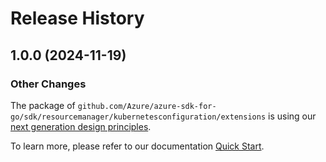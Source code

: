 # Release History

## 1.0.0 (2024-11-19)
### Other Changes

The package of `github.com/Azure/azure-sdk-for-go/sdk/resourcemanager/kubernetesconfiguration/extensions` is using our [next generation design principles](https://azure.github.io/azure-sdk/general_introduction.html).

To learn more, please refer to our documentation [Quick Start](https://aka.ms/azsdk/go/mgmt).